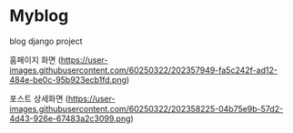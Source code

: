 # Myblog
blog django project

홈페이지 화면
(https://user-images.githubusercontent.com/60250322/202357949-fa5c242f-ad12-484e-be0c-95b923ecb1fd.png)

포스트 상세화면
(https://user-images.githubusercontent.com/60250322/202358225-04b75e9b-57d2-4d43-926e-67483a2c3099.png)
